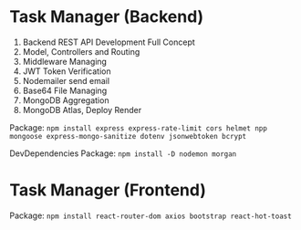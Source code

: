 # Task Manager (Backend)

1. Backend REST API Development Full Concept
1. Model, Controllers and Routing
1. Middleware Managing
1. JWT Token Verification
1. Nodemailer send email
1. Base64 File Managing
1. MongoDB Aggregation
1. MongoDB Atlas, Deploy Render

Package: `npm install express express-rate-limit cors helmet npp mongoose express-mongo-sanitize dotenv jsonwebtoken bcrypt`

DevDependencies Package: `npm install -D nodemon morgan`

# Task Manager (Frontend)

Package: `npm install react-router-dom axios bootstrap react-hot-toast`
